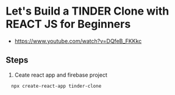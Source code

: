 # Let's Build a TINDER Clone with REACT JS for Beginners
- https://www.youtube.com/watch?v=DQfeB_FKKkc



## Steps
1. Ceate react app and firebase project
```
  npx create-react-app tinder-clone
```

